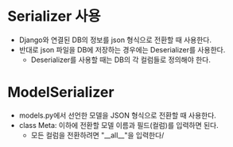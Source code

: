 # Serializer 사용

- Django와 연결된 DB의 정보를 json 형식으로 전환할 때 사용한다.
- 반대로 json 파일을 DB에 저장하는 경우에는 Deserializer를 사용한다.
  - Deserializer를 사용할 때는 DB의 각 컬럼들로 정의해야 한다.

# ModelSerializer

- models.py에서 선언한 모델을 JSON 형식으로 전환할 때 사용한다.
- class Meta: 이하에 전환할 모델 이름과 필드(컬럼)를 입력하면 된다.
  - 모든 컬럼을 전환하려면 "\_\_all\_\_"을 입력한다/
